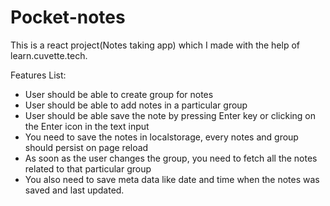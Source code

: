 # Pocket-notes
This is a react project(Notes taking app) which I made with the help of learn.cuvette.tech. 


Features List:
- User should be able to create group for notes
- User should be able to add notes in a particular group
- User should be able save the note by pressing Enter key or clicking on the Enter icon in the text input
- You need to save the notes in localstorage, every notes and group should persist on page reload
- As soon as the user changes the group, you need to fetch all the notes related to that particular group
- You also need to save meta data like date and time when the notes was saved and last updated.
